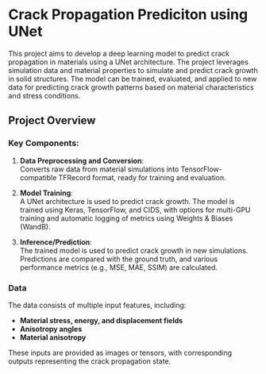 # Crack Propagation Prediciton using UNet

This project aims to develop a deep learning model to predict crack propagation in materials using a UNet architecture. The project leverages simulation data and material properties to simulate and predict crack growth in solid structures. The model can be trained, evaluated, and applied to new data for predicting crack growth patterns based on material characteristics and stress conditions.

## Project Overview

### Key Components:
1. **Data Preprocessing and Conversion**:  
   Converts raw data from material simulations into TensorFlow-compatible TFRecord format, ready for training and evaluation.
   
2. **Model Training**:  
   A UNet architecture is used to predict crack growth. The model is trained using Keras, TensorFlow, and CIDS, with options for multi-GPU training and automatic logging of metrics using Weights & Biases (WandB).
   
3. **Inference/Prediction**:  
   The trained model is used to predict crack growth in new simulations. Predictions are compared with the ground truth, and various performance metrics (e.g., MSE, MAE, SSIM) are calculated.

### Data
The data consists of multiple input features, including:
- **Material stress, energy, and displacement fields**
- **Anisotropy angles**
- **Material anisotropy**

These inputs are provided as images or tensors, with corresponding outputs representing the crack propagation state.
